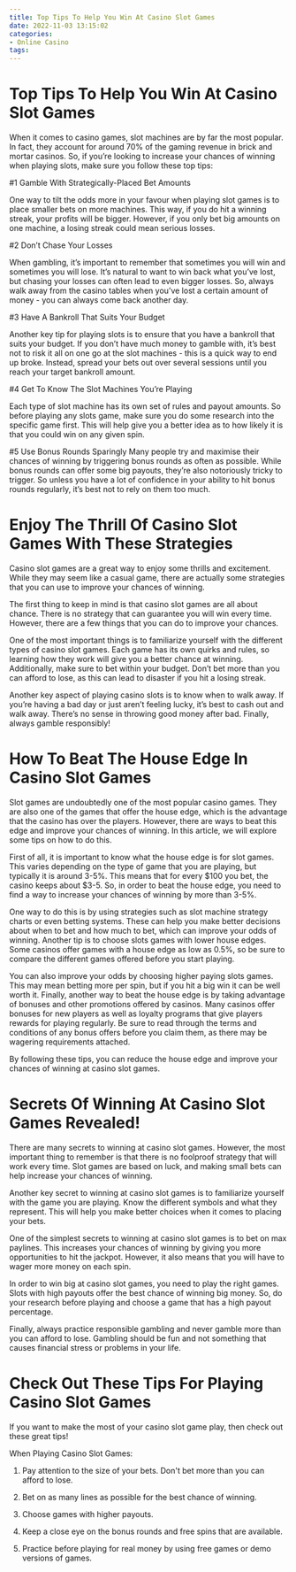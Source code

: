 ```yaml
---
title: Top Tips To Help You Win At Casino Slot Games 
date: 2022-11-03 13:15:02
categories:
- Online Casino
tags:
---
```



#  Top Tips To Help You Win At Casino Slot Games 

When it comes to casino games, slot machines are by far the most popular. In fact, they account for around 70% of the gaming revenue in brick and mortar casinos. So, if you’re looking to increase your chances of winning when playing slots, make sure you follow these top tips:

#1 Gamble With Strategically-Placed Bet Amounts

One way to tilt the odds more in your favour when playing slot games is to place smaller bets on more machines. This way, if you do hit a winning streak, your profits will be bigger. However, if you only bet big amounts on one machine, a losing streak could mean serious losses.

#2 Don’t Chase Your Losses

When gambling, it’s important to remember that sometimes you will win and sometimes you will lose. It’s natural to want to win back what you’ve lost, but chasing your losses can often lead to even bigger losses. So, always walk away from the casino tables when you’ve lost a certain amount of money - you can always come back another day.

#3 Have A Bankroll That Suits Your Budget

Another key tip for playing slots is to ensure that you have a bankroll that suits your budget. If you don’t have much money to gamble with, it’s best not to risk it all on one go at the slot machines - this is a quick way to end up broke. Instead, spread your bets out over several sessions until you reach your target bankroll amount.

#4 Get To Know The Slot Machines You’re Playing

Each type of slot machine has its own set of rules and payout amounts. So before playing any slots game, make sure you do some research into the specific game first. This will help give you a better idea as to how likely it is that you could win on any given spin.


 #5 Use Bonus Rounds Sparingly 
Many people try and maximise their chances of winning by triggering bonus rounds as often as possible. While bonus rounds can offer some big payouts, they’re also notoriously tricky to trigger. So unless you have a lot of confidence in your ability to hit bonus rounds regularly, it’s best not to rely on them too much.

#  Enjoy The Thrill Of Casino Slot Games With These Strategies 
Casino slot games are a great way to enjoy some thrills and excitement. While they may seem like a casual game, there are actually some strategies that you can use to improve your chances of winning. 

The first thing to keep in mind is that casino slot games are all about chance. There is no strategy that can guarantee you will win every time. However, there are a few things that you can do to improve your chances. 

One of the most important things is to familiarize yourself with the different types of casino slot games. Each game has its own quirks and rules, so learning how they work will give you a better chance at winning. Additionally, make sure to bet within your budget. Don’t bet more than you can afford to lose, as this can lead to disaster if you hit a losing streak. 

Another key aspect of playing casino slots is to know when to walk away. If you’re having a bad day or just aren’t feeling lucky, it’s best to cash out and walk away. There’s no sense in throwing good money after bad. Finally, always gamble responsibly!

#  How To Beat The House Edge In Casino Slot Games 

Slot games are undoubtedly one of the most popular casino games. They are also one of the games that offer the house edge, which is the advantage that the casino has over the players. However, there are ways to beat this edge and improve your chances of winning. In this article, we will explore some tips on how to do this.

First of all, it is important to know what the house edge is for slot games. This varies depending on the type of game that you are playing, but typically it is around 3-5%. This means that for every $100 you bet, the casino keeps about $3-5. So, in order to beat the house edge, you need to find a way to increase your chances of winning by more than 3-5%.

One way to do this is by using strategies such as slot machine strategy charts or even betting systems. These can help you make better decisions about when to bet and how much to bet, which can improve your odds of winning. Another tip is to choose slots games with lower house edges. Some casinos offer games with a house edge as low as 0.5%, so be sure to compare the different games offered before you start playing.

You can also improve your odds by choosing higher paying slots games. This may mean betting more per spin, but if you hit a big win it can be well worth it. Finally, another way to beat the house edge is by taking advantage of bonuses and other promotions offered by casinos. Many casinos offer bonuses for new players as well as loyalty programs that give players rewards for playing regularly. Be sure to read through the terms and conditions of any bonus offers before you claim them, as there may be wagering requirements attached.

By following these tips, you can reduce the house edge and improve your chances of winning at casino slot games.

#  Secrets Of Winning At Casino Slot Games Revealed! 

There are many secrets to winning at casino slot games. However, the most important thing to remember is that there is no foolproof strategy that will work every time. Slot games are based on luck, and making small bets can help increase your chances of winning.

Another key secret to winning at casino slot games is to familiarize yourself with the game you are playing. Know the different symbols and what they represent. This will help you make better choices when it comes to placing your bets.

One of the simplest secrets to winning at casino slot games is to bet on max paylines. This increases your chances of winning by giving you more opportunities to hit the jackpot. However, it also means that you will have to wager more money on each spin.

In order to win big at casino slot games, you need to play the right games. Slots with high payouts offer the best chance of winning big money. So, do your research before playing and choose a game that has a high payout percentage.

Finally, always practice responsible gambling and never gamble more than you can afford to lose. Gambling should be fun and not something that causes financial stress or problems in your life.

#  Check Out These Tips For Playing Casino Slot Games

If you want to make the most of your casino slot game play, then check out these great tips!

When Playing Casino Slot Games:

1. Pay attention to the size of your bets. Don't bet more than you can afford to lose.

2. Bet on as many lines as possible for the best chance of winning.

3. Choose games with higher payouts.

4. Keep a close eye on the bonus rounds and free spins that are available.

5. Practice before playing for real money by using free games or demo versions of games.